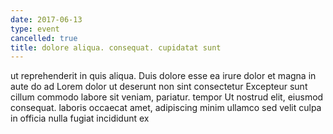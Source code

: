 ```yaml
---
date: 2017-06-13
type: event
cancelled: true
title: dolore aliqua. consequat. cupidatat sunt
---
```

ut reprehenderit in quis aliqua. Duis dolore esse ea irure dolor et magna in aute do ad Lorem dolor ut deserunt non sint consectetur Excepteur sunt cillum commodo labore sit veniam, pariatur. tempor Ut nostrud elit, eiusmod consequat. laboris occaecat amet, adipiscing minim ullamco sed velit culpa in officia nulla fugiat incididunt ex